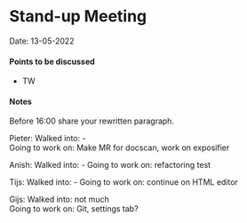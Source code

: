 # Stand-up Meeting
Date: 13-05-2022
#### Points to be discussed
- TW

#### Notes
Before 16:00 share your rewritten paragraph.

Pieter:
	Walked into: -  
	Going to work on:  Make MR for docscan, work on exposifier  

Anish:
	Walked into: - 
	Going to work on: refactoring test

Tijs:
	Walked into:  - 
	Going to work on: continue on HTML editor 

Gijs:
	Walked into: not much             
	Going to work on: Git, settings tab?    
